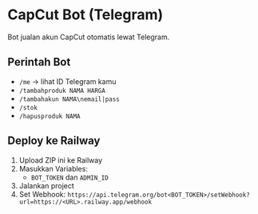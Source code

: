 
# CapCut Bot (Telegram)

Bot jualan akun CapCut otomatis lewat Telegram.

## Perintah Bot
- `/me` → lihat ID Telegram kamu
- `/tambahproduk NAMA HARGA`
- `/tambahakun NAMA\nemail|pass`
- `/stok`
- `/hapusproduk NAMA`

## Deploy ke Railway
1. Upload ZIP ini ke Railway
2. Masukkan Variables:
   - `BOT_TOKEN` dan `ADMIN_ID`
3. Jalankan project
4. Set Webhook:
   `https://api.telegram.org/bot<BOT_TOKEN>/setWebhook?url=https://<URL>.railway.app/webhook`
